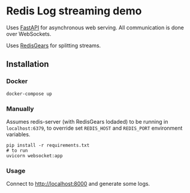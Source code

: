 # Redis Log streaming demo

Uses [FastAPI](https://fastapi.tiangolo.com/) for asynchronous web serving. All communication is done over WebSockets.

Uses [RedisGears](https://oss.redislabs.com/redisgears/) for splitting streams.

## Installation

### Docker
```
docker-compose up
```

### Manually
Assumes redis-server (with RedisGears lodaded) to be running in `localhost:6379`, to override set `REDIS_HOST` and `REDIS_PORT` environment variables.

```
pip install -r requirements.txt
# to run
uvicorn websocket:app
```
### Usage

Connect to <http://localhost:8000> and generate some logs.
